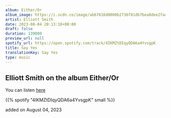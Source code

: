 ```yaml
---
album: Either/Or
album_image: https://i.scdn.co/image/ab67616d0000b2736f81db7bea8dee2fa4be1913
artist: Elliott Smith
date: 2023-08-04 20:13:18+00:00
draft: false
duration: 139000
preview_url: null
spotify_url: https://open.spotify.com/track/4IKMZtDIqyQDA6a4YvsgpK
title: Say Yes
translationKey: Say Yes
type: music
---
```


## Elliott Smith on the album Either/Or

You can listen [here](https://open.spotify.com/track/4IKMZtDIqyQDA6a4YvsgpK)

{{% spotify "4IKMZtDIqyQDA6a4YvsgpK" small %}}

added on August 04, 2023